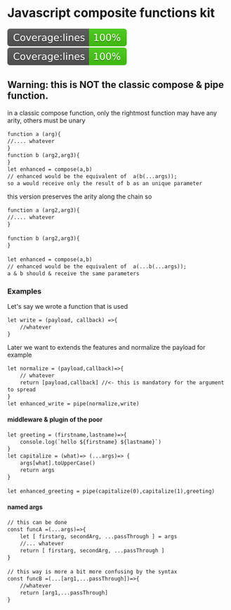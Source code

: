 # Javascript composite functions kit

![Alt text](./coverage/badge-lines.svg)
<img src="./coverage/badge-lines.svg">
## Warning: this is NOT the classic compose & pipe function.

in a classic compose function, only the rightmost function may have any arity, others must be unary

    function a (arg){
	//.... whatever
	}
	function b (arg2,arg3){
	}
	let enhanced = compose(a,b)
	// enhanced would be the equivalent of  a(b(...args));
	so a would receive only the result of b as an unique parameter

this version preserves the arity along the chain
 so

    function a (arg2,arg3){
	//.... whatever
	}

	function b (arg2,arg3){
	}

	let enhanced = compose(a,b)
	// enhanced would be the equivalent of  a(...b(...args));
	a & b should & receive the same parameters

### Examples

Let's say we wrote a function that is used

    let write = (payload, callback) =>{
    	//whatever
    }

Later we want to extends the features and normalize the payload for example

    let normalize = (payload,callback)=>{
		// whatever
		return [payload,callback] //<- this is mandatory for the argument to spread
	}
	let enhanced_write = pipe(normalize,write)

#### middleware & plugin of the poor

    let greeting = (firstname,lastname)=>{
	    console.log(`hello ${firstname} ${lastname}`)
    }
    let capitalize = (what)=> (...args)=> {
	    args[what].toUpperCase()
	    return args
	}

    let enhanced_greeting = pipe(capitalize(0),capitalize(1),greeting)

#### named args
	// this can be done
    const funcA =(...args)=>{
	    let [ firstarg, secondArg, ...passThrough ] = args
	    //... whatever
	    return [ firstarg, secondArg, ...passThrough ]
    }

	// this way is more a bit more confusing by the syntax
    const funcB =(...[arg1,...passThrough])=>{
	    //whatever
	    return [arg1,...passThrough]
    }
